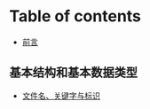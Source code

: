 # Table of contents

* [前言](README.md)

## 基本结构和基本数据类型

* [文件名、关键字与标识](ji-ben-jie-gou-he-ji-ben-shu-ju-lei-xing/wen-jian-ming-guan-jian-zi-yu-biao-shi.md)

